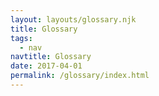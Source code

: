 ```yaml
---
layout: layouts/glossary.njk
title: Glossary
tags:
  - nav
navtitle: Glossary
date: 2017-04-01
permalink: /glossary/index.html
---
```

